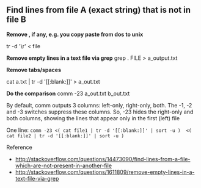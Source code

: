 ## Find lines from file A (exact string) that is not in file B

**Remove <CR>, if any, e.g. you copy paste from dos to unix**

tr -d '\r' < file

**Remove empty lines in a text file via grep**
grep . FILE > a_output.txt

**Remove tabs/spaces**

cat a.txt | tr -d '[[:blank:]]' > a_out.txt

**Do the comparison**
comm -23 a_out.txt b_out.txt

By default, comm outputs 3 columns: left-only, right-only, both. The -1, -2 and -3 switches suppress these columns.
So, -23 hides the right-only and both columns, showing the lines that appear only in the first (left) file

One line:  `comm -23 <( cat file1 | tr -d '[[:blank:]]' | sort -u )  <( cat file2 | tr -d '[[:blank:]]' | sort -u )`

Reference
* http://stackoverflow.com/questions/14473090/find-lines-from-a-file-which-are-not-present-in-another-file
* http://stackoverflow.com/questions/1611809/remove-empty-lines-in-a-text-file-via-grep
